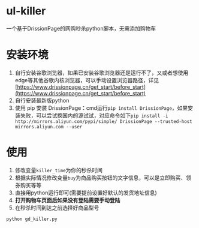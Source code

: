 # ul-killer
一个基于DrissionPage的网购秒杀python脚本，无需添加购物车

# 安装环境

1. 自行安装谷歌浏览器，如果已安装谷歌浏览器还是运行不了，又或者想使用edge等其他谷歌内核浏览器，可以手动设置浏览器路径，详见[https://www.drissionpage.cn/get_start/before_start](https://www.drissionpage.cn/get_start/before_start)
2. 自行安装最新版python
3. 使用 pip 安装 DrissionPage：cmd运行`pip install DrissionPage`，如果安装失败，可以尝试换国内的源试试，对应命令如下`pip install -i  http://mirrors.aliyun.com/pypi/simple/ DrissionPage --trusted-host mirrors.aliyun.com --user`

# 使用

1. 修改变量`killer_time`为你的秒杀时间
2. 根据实际情况修改变量`buy`为商品购买按钮的文字信息，可以是立即购买、领券购买等等
3. 直接用python运行即可(需要提前设置好默认的发货地址信息)
4. **打开购物车页面后如果没有登陆需要手动登陆**
5. 在秒杀时间到达之前选择好商品型号

```python
python gd_killer.py
```
